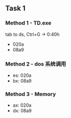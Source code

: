 ## Task 1

### Method 1 - TD.exe

tab to ds, Ctrl+G -> 0:40h

-   020a
-   08a9

### Method 2 - dos 系统调用

-   es: 020a
-   bx: 08a9

### Method 3 - Memory

-   ax: 020a
-   dx: 08a9

